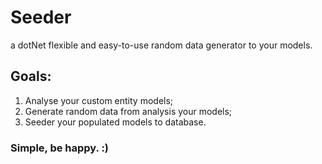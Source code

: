 # Seeder
a dotNet flexible and easy-to-use random data generator to your models.

## Goals:
1. Analyse your custom entity models;
2. Generate random data from analysis your models;
3. Seeder your populated models to database.

### Simple, be happy. :)
